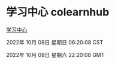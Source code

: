 # 学习中心 colearnhub
[学习中心](http://27.19.33.125:56308/colearnhub/)

2022年 10月 09日 星期日 06:20:08 CST

2022年 10月 08日 星期六 22:20:08 GMT
